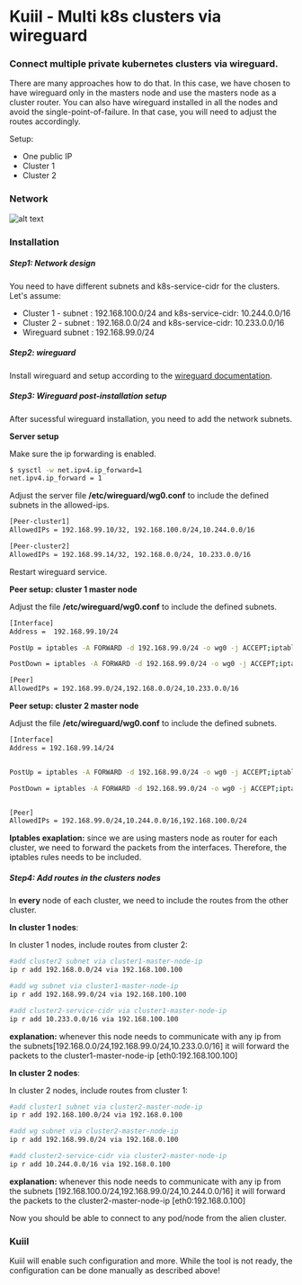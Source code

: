 # Kuiil -  Multi k8s clusters via wireguard

### Connect multiple private kubernetes clusters via wireguard. 

There are many approaches how to do that. In this case, we have chosen to have wireguard only in the masters node and use the masters node as a cluster router. You can also have wireguard installed in all the nodes and avoid the single-point-of-failure. In that case, you will need to adjust the routes accordingly. 

 Setup:

  - One public IP
  - Cluster 1
  - Cluster 2

### Network 

![alt text](https://github.com/keniack/kuiil/blob/master/network2.png?raw=true)

### Installation

##### Step1: Network design
You need to have different subnets and k8s-service-cidr for the clusters. 
Let's assume:
- Cluster 1 -  subnet : 192.168.100.0/24 and k8s-service-cidr: 10.244.0.0/16
- Cluster 2 -  subnet : 192.168.0.0/24 and k8s-service-cidr: 10.233.0.0/16
- Wireguard subnet : 192.168.99.0/24


##### Step2: wireguard

Install wireguard and setup according to the [wireguard documentation](https://www.wireguard.com/install/).

##### Step3: Wireguard post-installation setup 

After sucessful wireguard installation, you need to add the network subnets.

**Server setup**

Make sure the ip forwarding is enabled. 
```sh
$ sysctl -w net.ipv4.ip_forward=1
net.ipv4.ip_forward = 1
```

Adjust the server file __/etc/wireguard/wg0.conf__ to include the defined subnets in the allowed-ips.

```sh
[Peer-cluster1]
AllowedIPs = 192.168.99.10/32, 192.168.100.0/24,10.244.0.0/16

[Peer-cluster2]
AllowedIPs = 192.168.99.14/32, 192.168.0.0/24, 10.233.0.0/16
```

Restart wireguard service.

**Peer setup: cluster 1 master node**

Adjust the file __/etc/wireguard/wg0.conf__ to include the defined subnets.

```sh
[Interface]
Address =  192.168.99.10/24

PostUp = iptables -A FORWARD -d 192.168.99.0/24 -o wg0 -j ACCEPT;iptables -A FORWARD -d 192.168.100.0/24 -o eth0 -j ACCEPT;iptables -A FORWARD -d 192.168.0.0/24 -o wg0 -j ACCEPT;iptables -A FORWARD -d 10.233.0.0/16 -o wg0 -j ACCEPT;

PostDown = iptables -A FORWARD -d 192.168.99.0/24 -o wg0 -j ACCEPT;iptables -A FORWARD -d 192.168.100.0/24 -o eth0 -j ACCEPT;iptables -A FORWARD -d 192.168.0.0/24 -o wg0 -j ACCEPT;iptables -A FORWARD -d 10.233.0.0/16 -o wg0 -j ACCEPT;

[Peer]
AllowedIPs = 192.168.99.0/24,192.168.0.0/24,10.233.0.0/16
```

**Peer setup: cluster 2 master node**

Adjust the file __/etc/wireguard/wg0.conf__ to include the defined subnets.

```sh
[Interface]
Address = 192.168.99.14/24


PostUp = iptables -A FORWARD -d 192.168.99.0/24 -o wg0 -j ACCEPT;iptables -A FORWARD -d 192.168.0.0/24 -o eth0 -j ACCEPT; iptables -A FORWARD -d 192.168.100.0/24 -o wg0 -j ACCEPT;iptables -A FORWARD -d 10.244.0.0/16 -o wg0 -j ACCEPT;

PostDown = iptables -A FORWARD -d 192.168.99.0/24 -o wg0 -j ACCEPT;iptables -A FORWARD -d 192.168.0.0/24 -o eth0 -j ACCEPT;iptables -A FORWARD -d 192.168.100.0/24 -o wg0 -j ACCEPT;iptables -A FORWARD -d 10.244.0.0/16 -o wg0 -j ACCEPT;


[Peer]
AllowedIPs = 192.168.99.0/24,10.244.0.0/16,192.168.100.0/24
```

**Iptables exaplation:**  since we are using masters node as router for each cluster, we need to forward the packets from the interfaces. Therefore, the iptables rules needs to be included.

##### Step4: Add routes in the clusters nodes

In **every** node of each cluster, we need to include the routes from the other cluster. 

**In cluster 1 nodes**:

In cluster 1 nodes,  include routes from cluster 2:

```sh
#add cluster2 subnet via cluster1-master-node-ip
ip r add 192.168.0.0/24 via 192.168.100.100

#add wg subnet via cluster1-master-node-ip
ip r add 192.168.99.0/24 via 192.168.100.100

#add cluster2-service-cidr via cluster1-master-node-ip
ip r add 10.233.0.0/16 via 192.168.100.100
```
**explanation:** whenever this node needs to communicate with any ip from the subnets[192.168.0.0/24,192.168.99.0/24,10.233.0.0/16] it will forward the packets to the cluster1-master-node-ip [eth0:192.168.100.100]

**In cluster 2 nodes**:

In cluster 2 nodes,  include routes from cluster 1:

```sh
#add cluster1 subnet via cluster2-master-node-ip
ip r add 192.168.100.0/24 via 192.168.0.100

#add wg subnet via cluster2-master-node-ip
ip r add 192.168.99.0/24 via 192.168.0.100

#add cluster2-service-cidr via cluster2-master-node-ip
ip r add 10.244.0.0/16 via 192.168.0.100
```
**explanation:** whenever this node needs to communicate with any ip from the subnets [192.168.100.0/24,192.168.99.0/24,10.244.0.0/16] it will forward the packets to the cluster2-master-node-ip [eth0:192.168.0.100]


Now you should be able to connect to any pod/node from the alien cluster. 

### Kuiil
Kuiil will enable such configuration and more. While the tool is not ready, the configuration can be done manually as described above!
